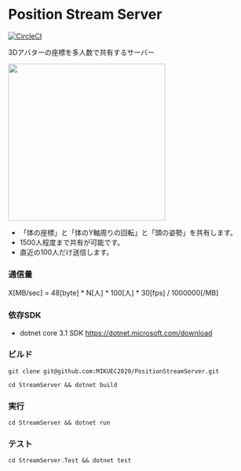 # Position Stream Server

[![CircleCI](https://circleci.com/gh/MIKUEC2020/PositionStreamServer/tree/master.svg?style=svg&circle-token=0a7fc5748581995b2d99a947dc8d276e0dea4a4d)](https://circleci.com/gh/MIKUEC2020/PositionStreamServer/tree/master)

3Dアバターの座標を多人数で共有するサーバー

<img src="https://github.com/kai1010/PositionStreamServer/blob/master/ReadmeResources/UnityDemo.gif" width="320px">

- 「体の座標」と「体のY軸周りの回転」と「頭の姿勢」を共有します。
- 1500人程度まで共有が可能です。
- 直近の100人だけ送信します。

### 通信量

X[MB/sec] = 48[byte] * N[人] * 100[人] * 30[fps] / 1000000[/MB]

### 依存SDK

- dotnet core 3.1 SDK
https://dotnet.microsoft.com/download

### ビルド

`git clone git@github.com:MIKUEC2020/PositionStreamServer.git`

`cd StreamServer && dotnet build`

### 実行

`cd StreamServer && dotnet run`

### テスト

`cd StreamServer.Test && dotnet test`
